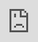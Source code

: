 ```yaml
---
title: Paper Wallets
post_status: publish
featured_image: /_images/PaperWallets.jpeg
---
```


<iframe src="https://player.vimeo.com/video/822662472?badge=0&amp;autopause=0&amp;player_id=0&amp;app_id=58479" frameborder="0" allow="autoplay; fullscreen; picture-in-picture" allowfullscreen style="position:absolute;top:0;left:0;width:100%;height:100%;" title="046 Paper Wallets"></iframe>

<div style="margin-bottom:30px;"></div>

## Additional Information
* Paper Wallet: [Bitaddress.org](https://bitaddress.org) - DO NOT USE THIS!

## Transcript

Last but not least, many people might tell you another form of cold storage is a paper wallet. That's true. But the production of a paper wallet is very difficult. It's difficult in that way that it needs to stay secure. And the problem is that those paper wallets are created on websites and you don't know who the person behind that Website is. So, a paper wallet is basically a Bitcoin address with its public and its private key. And then you see printed on it is the QR code for the Bitcoin address. 

And the problem is that either the website where you generate that paper wallet, that Bitcoin keys could be hacked. You don't know what the code does. And on the other hand, the second problem is that your printer is connected to the Internet as your laptop or your desktop computer, and both could be hacked. So it's very insecure. I would never recommend to anyone, or I say the opposite, don't do this. It might be cheaper because it's basically free. But if you can't afford or you can't buy a hardware wallet in your area, then use your mobile phone, use self-custody. And that's better than using these generators. Okay, that's about wallets. Let's go to the next chapter.
